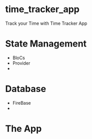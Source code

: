 # time_tracker_app

Track your Time with Time Tracker App

# State Management
- BloCs
- Provider
-
# Database
- FireBase
-
# The App


